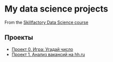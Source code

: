 # My data science projects
From the [Skillfactory Data Science course](https://skillfactory.ru/data-scientist)

## Проекты

* [Проект 0. Игра: Угадай число](https://github.com/AndreiBrandt/sf_data_science/tree/main/project_0)
* [Проект 1. Анализ вакансий на hh.ru](https://github.com/AndreiBrandt/sf_data_science/tree/main/project_1)
